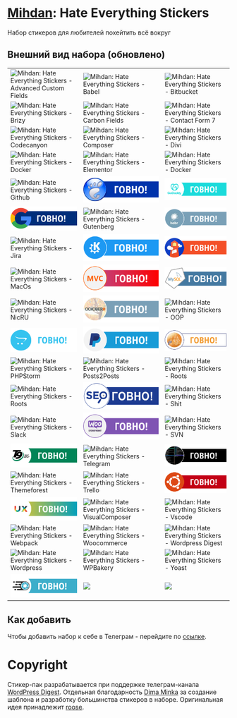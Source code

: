 # [Mihdan](https://github.com/mihdan/mihdan-hate-everything-stickers): Hate Everything Stickers
Набор стикеров для любителей похейтить всё вокруг

## Внешний вид набора (обновлено)

|                                                                                                 |                                                                               |                                                                             |
|-------------------------------------------------------------------------------------------------|-------------------------------------------------------------------------------|-----------------------------------------------------------------------------|
| ![Mihdan: Hate Everything Stickers - Advanced Custom Fields](./dist/advanced-custom-fields.png) | ![Mihdan: Hate Everything Stickers - Babel](./dist/babel.png) | ![Mihdan: Hate Everything Stickers - Bitbucket](./dist/bitbucket.png)                 |
| ![Mihdan: Hate Everything Stickers - Brizy](./dist/brizy.png) | ![Mihdan: Hate Everything Stickers - Carbon Fields](./dist/carbon-fields.png) | ![Mihdan: Hate Everything Stickers - Contact Form 7](./dist/cf7.png)
| ![Mihdan: Hate Everything Stickers - Codecanyon](./dist/codecanyon.png) | ![Mihdan: Hate Everything Stickers - Composer](./dist/composer.png) | ![Mihdan: Hate Everything Stickers - Divi](./dist/divi.png)
| ![Mihdan: Hate Everything Stickers - Docker](./dist/docker.png) | ![Mihdan: Hate Everything Stickers - Elementor](./dist/elementor.png) | ![Mihdan: Hate Everything Stickers - Docker](./dist/docker.png)
| ![Mihdan: Hate Everything Stickers - Github](./dist/github.png)                           | ![Mihdan: Hate Everything Stickers - Gnome](./dist/gnome.png)         | ![Mihdan: Hate Everything Stickers - GoDaddy](./dist/godaddy.png)         |
| ![Mihdan: Hate Everything Stickers - Google](./dist/google.png)                                 | ![Mihdan: Hate Everything Stickers - Gutenberg](./dist/gutenberg.png)     | ![Mihdan: Hate Everything Stickers - Habr](./dist/habr.png)       |
| ![Mihdan: Hate Everything Stickers - Jira](./dist/jira.png)                                   | ![Mihdan: Hate Everything Stickers - Kde](./dist/kde.png)                 | ![Mihdan: Hate Everything Stickers - Lighthouse](./dist/lighthouse.png)               |
| ![Mihdan: Hate Everything Stickers - MacOs](./dist/macos.png)                                   | ![Mihdan: Hate Everything Stickers - MVC](./dist/mvc.png)          | ![Mihdan: Hate Everything Stickers - MySQL](./dist/mysql.png)         |
| ![Mihdan: Hate Everything Stickers - NicRU](./dist/nic-ru-center.png)                            | ![Mihdan: Hate Everything Stickers - OctoberCMS](./dist/octobercms.png)                   | ![Mihdan: Hate Everything Stickers - OOP](./dist/oop.png)             |
| ![Mihdan: Hate Everything Stickers - Opencart](./dist/opencart.png)               | ![Mihdan: Hate Everything Stickers - PayPal](./dist/paypal.png)     | ![Mihdan: Hate Everything Stickers - PhpMyAdmin](./dist/phpmyadmin.png)             |
| ![Mihdan: Hate Everything Stickers - PHPStorm](./dist/phpstorm.png)                                  | ![Mihdan: Hate Everything Stickers - Posts2Posts](./dist/posts2posts.png)           | ![Mihdan: Hate Everything Stickers - Roots](./dist/roots.png)     |
| ![Mihdan: Hate Everything Stickers - Roots](./dist/roots.png)                                       | ![Mihdan: Hate Everything Stickers - Seo](./dist/seo.png)                 | ![Mihdan: Hate Everything Stickers - Shit](./dist/shit.png)               |
| ![Mihdan: Hate Everything Stickers - Slack](./dist/slack.png)                               | ![Mihdan: Hate Everything Stickers - Woo Storefront](./dist/storefront.png)     | ![Mihdan: Hate Everything Stickers - SVN](./dist/svn.png)                   |
| ![Mihdan: Hate Everything Stickers - T9](./dist/t9.png)                                     | ![Mihdan: Hate Everything Stickers - Telegram](./dist/telegram.png)         | ![Mihdan: Hate Everything Stickers - Terminator](./dist/terminator.png) |
| ![Mihdan: Hate Everything Stickers - Themeforest](./dist/themeforest.png)                                     | ![Mihdan: Hate Everything Stickers - Trello](./dist/trello.png)         | ![Mihdan: Hate Everything Stickers - Ubuntu](./dist/ubuntu.png) |
| ![Mihdan: Hate Everything Stickers - UX](./dist/ux.png)                                     | ![Mihdan: Hate Everything Stickers - VisualComposer](./dist/visual-composer.png)         | ![Mihdan: Hate Everything Stickers - Vscode](./dist/vscode.png) |
| ![Mihdan: Hate Everything Stickers - Webpack](./dist/webpack.png)                                     | ![Mihdan: Hate Everything Stickers - Woocommerce](./dist/woocommerce.png)         | ![Mihdan: Hate Everything Stickers - Wordpress Digest](./dist/wordpress-digest.png) |
| ![Mihdan: Hate Everything Stickers - Wordpress](./dist/wordpress.png)                                     | ![Mihdan: Hate Everything Stickers - WPBakery](./dist/WPBakery.png)         | ![Mihdan: Hate Everything Stickers - Yoast](./dist/yoast.png) |
| ![Mihdan: Hate Everything Stickers - zImageOptimizer](./dist/zImageOptimizer.png)                                     | ![ ]( )         | ![  ](  ) |

## Как добавить

Чтобы добавить набор к себе в Телеграм - перейдите по [ссылке](https://t.me/addstickers/r223r23r23).

# Copyright

Стикер-пак разрабатывается при поддержке телеграм-канала [WordPress Digest](https://t.me/wordpress_digest). Отдельная благодарность [Dima Minka](https://github.com/DimaMinka) за создание шаблона и разработку большинства стикеров в наборе. Оригинальная идея принадлежит [roose](https://github.com/roose?).
